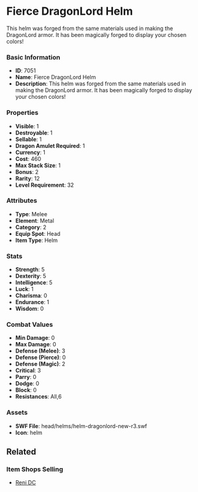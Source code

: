# Fierce DragonLord Helm

This helm was forged from the same materials used in making the DragonLord armor. It has been magically forged to display your chosen colors!

### Basic Information

- **ID**: 7051
- **Name**: Fierce DragonLord Helm
- **Description**: This helm was forged from the same materials used in making the DragonLord armor. It has been magically forged to display your chosen colors!

### Properties

- **Visible**: 1
- **Destroyable**: 1
- **Sellable**: 1
- **Dragon Amulet Required**: 1
- **Currency**: 1
- **Cost**: 460
- **Max Stack Size**: 1
- **Bonus**: 2
- **Rarity**: 12
- **Level Requirement**: 32

### Attributes

- **Type**: Melee
- **Element**: Metal
- **Category**: 2
- **Equip Spot**: Head
- **Item Type**: Helm

### Stats

- **Strength**: 5
- **Dexterity**: 5
- **Intelligence**: 5
- **Luck**: 1
- **Charisma**: 0
- **Endurance**: 1
- **Wisdom**: 0

### Combat Values

- **Min Damage**: 0
- **Max Damage**: 0
- **Defense (Melee)**: 3
- **Defense (Pierce)**: 0
- **Defense (Magic)**: 2
- **Critical**: 3
- **Parry**: 0
- **Dodge**: 0
- **Block**: 0
- **Resistances**: All,6

### Assets

- **SWF File**: head/helms/helm-dragonlord-new-r3.swf
- **Icon**: helm

## Related

### Item Shops Selling

- [Reni DC](../item-shops/267-reni-dc.md)

